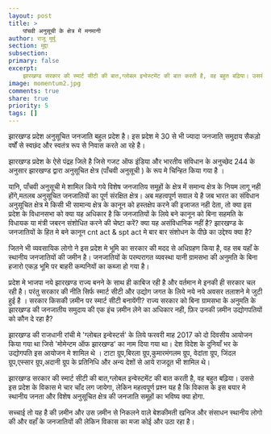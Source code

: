 ```yaml
---
layout: post
title: >
    पांचवी अनुसूची के क्षेत्र में मनमानी
author: राजू मुर्मू
section: मुद्दा
subsection:
primary: false
excerpt:
    झारखण्ड सरकार की स्मार्ट सीटी की बात,ग्लोबल इन्वेस्टमेंट की बात करती है, वह बहुत बढ़िया। उससे इस प्रदेश के विकास मे चार चाँद लग जायेगा, लेकिन महत्वपूर्ण प्रश्न यह है कि विकास के इस बयार मे स्थानीय जनता और विशेष अनुसूचित क्षेत्र की जनजाति समूहों का भविष्य क्या होगा.
image: momentum2.jpg
comments: true
share: true
priority: 5
tags: []
---
```


झारखण्ड प्रदेश अनुसूचित जनजाति बहुल प्रदेश है। इस प्रदेश मे 30 से भी ज्यादा जनजाति समुदाय सैकड़ो वर्षों से स्वछंद और स्वतंत्र रूप से निवास करते आ रहे है।

झारखण्ड प्रदेश के ऐसे पंद्रह जिले है जिसे गजट ऑफ इंडिया और भारतीय संविधान के अनुच्छेद 244 के अनुसार झारखण्ड द्वारा अनुसूचित क्षेत्र (पाँचवी अनुसूची ) के रूप मे चिन्हित किया गया है ।

यानि, पाँचवी अनुसूची मे शामिल किये गये विशेष जनजातिय समूहों के क्षेत्र में समान्य क्षेत्र के नियम लागू नही होंगे,मतलब अनुसूचित जनजातियों का पूर्ण संरक्षित क्षेत्र। अब महत्वपूर्ण सवाल ये है जब भारत का संविधान अनुसूचित क्षेत्र मे किसी भी सामान्य क्षेत्र के कानून को हस्तक्षेप करने की इजाजत नही देता, तो क्या इस प्रदेश के विधानसभा को क्या यह अधिकार है ​कि जनजातियों के लिये बने कानून को बिना सहमति के विधायक या मंत्री जबरन संशोधित करने की चेष्टा करें? क्या यह असंविधानिक नहीं है? झारखण्ड के जनजातियों के हित मे बने कानून cnt act & spt act मे बार बार संशोधन के पीछे का उद्देश्य क्या है?

जितने भी व्यवसायिक लोगो ने इस प्रदेश मे भूमि का सरकार की मदद से अधिग्रहण किया है, वह सब यहाँ के स्थानीय जनजातियों की जमीन है। जनजातियों के परम्परागत व्यवस्था यानी ग्रामसभा की अनुमति के बिना हजारो एकड़ भूमि पर बाहरी कम्पनियों का कब्जा हो गया है।

प्रदेश मे भाजपा नये झारखण्ड राज्य बनने के साथ ही काबिज रही है और वर्तमान मे इनकी ही सरकार चल रही है। परंतु सरकार की नीति सिर्फ स्मार्ट सीटी और उद्योग जगत के लिये नये नये अवसर तलाशने मे जुटी हुई है । सरकार किसकी ज़मीन पर स्मार्ट सीटी बनायेंगी? राज्य सरकार को बिना ग्रामसभा के अनुमति के झारखण्ड की जनजातीय समुदाय की एक इंच ज़मीन लेने का अधिकार नही, फ़िर उनकी ज़मीन उद्योगपतियों को कौन दे रहा है?

झारखण्ड की राजधानी रांची मे 'ग्लोबल इन्वेस्टर्स' के लिये फरवरी माह 2017 को दो दिवसीय आयोजन किया गया था जिसे 'मोमेन्टम ऑफ झारखण्ड' का नाम दिया गया था। देश विदेश के दुनियाँ भर के उद्योगपति इस आयोजन मे शामिल थे । टाटा ग्रूप,बिरला ग्रूप,कुमारमंगलम ग्रूप, वेदांता ग्रूप, जिंदल ग्रूप,एस्सार ग्रूप,अदानी ग्रूप के प्रतिनिधि और अन्य देशों से आये राजदूत भी शामिल थे।

झारखण्ड सरकार की स्मार्ट सीटी की बात,ग्लोबल इन्वेस्टमेंट की बात करती है, वह बहुत बढ़िया। उससे इस प्रदेश के विकास मे चार चाँद लग जायेगा, लेकिन महत्वपूर्ण प्रश्न यह है कि विकास के इस बयार मे स्थानीय जनता और विशेष अनुसूचित क्षेत्र की जनजाति समूहों का भविष्य क्या होगा.

सच्चाई तो यह है की ज़मीन और उस ज़मीन से निकलने वाले बेशकीमती खनिज और संसाधन स्थानीय लोगो की और वहाँ के जनजातियों की लेकिन विकास का मजा कोई और उठा रहा है।
